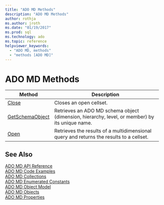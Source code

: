 ```yaml
---
title: "ADO MD Methods"
description: "ADO MD Methods"
author: rothja
ms.author: jroth
ms.date: "01/19/2017"
ms.prod: sql
ms.technology: ado
ms.topic: reference
helpviewer_keywords:
  - "ADO MD, methods"
  - "methods [ADO MD]"
---
```

# ADO MD Methods

|Method|Description|  
|-|-|  
|[Close](./close-method-ado-md.md)|Closes an open cellset.|  
|[GetSchemaObject](./getschemaobject-method-ado-md.md)|Retrieves an ADO MD schema object (dimension, hierarchy, level, or member) by its unique name.|  
|[Open](./open-method-ado-md.md)|Retrieves the results of a multidimensional query and returns the results to a cellset.|  
  
## See Also  
 [ADO MD API Reference](./ado-md-object-model.md)   
 [ADO MD Code Examples](./ado-md-code-examples.md)   
 [ADO MD Collections](./ado-md-collections.md)   
 [ADO MD Enumerated Constants](./ado-md-enumerated-constants.md)   
 [ADO MD Object Model](./ado-md-object-model.md)   
 [ADO MD Objects](./ado-md-objects.md)   
 [ADO MD Properties](./ado-md-properties.md)
